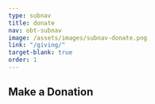 ```yaml
---
type: subnav
title: donate
nav: obt-subnav
image: /assets/images/subnav-donate.png
link: "/giving/"
target-blank: true
order: 1
---
```


## Make a Donation
